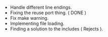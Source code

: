 - Handle different line endings.
- Fixing the reuse port thing. ( DONE )
- Fix make warning.
- Implementing file loading.
- Finding a solution to the includes ( Rejects ).

